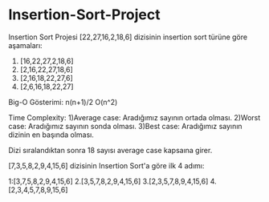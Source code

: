 # Insertion-Sort-Project
Insertion Sort Projesi
[22,27,16,2,18,6] dizisinin insertion sort türüne göre aşamaları:

1. [16,22,27,2,18,6]
2. [2,16,22,27,18,6]
3. [2,16,18,22,27,6]
4. [2,6,16,18,22,27]

Big-O Gösterimi: n(n+1)/2 O(n^2)

Time Complexity: 1)Average case: Aradığımız sayının ortada olması. 2)Worst case: Aradığımız sayının sonda olması. 3)Best case: Aradığımız sayının dizinin en başında olması.

Dizi sıralandıktan sonra 18 sayısı average case kapsaına girer.

[7,3,5,8,2,9,4,15,6] dizisinin Insertion Sort'a göre ilk 4 adımı:

1:[3,7,5,8,2,9,4,15,6]
2.[3,5,7,8,2,9,4,15,6]
3.[2,3,5,7,8,9,4,15,6]
4.[2,3,4,5,7,8,9,15,6]
